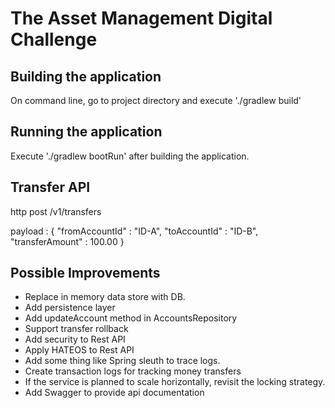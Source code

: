 # The Asset Management Digital Challenge

## Building the application
 On command line, go to project directory and execute './gradlew build'

## Running the application
 Execute './gradlew bootRun' after building the application.

## Transfer API
  http post  /v1/transfers

   payload : {
       "fromAccountId" : "ID-A",
       "toAccountId" : "ID-B",
       "transferAmount" : 100.00
   }

## Possible Improvements
- Replace in memory data store with DB.
- Add persistence layer
- Add updateAccount method in AccountsRepository
- Support transfer rollback
- Add security to Rest API
- Apply HATEOS to Rest API
- Add some thing like Spring sleuth to trace logs.
- Create transaction logs for tracking money transfers
- If the service is planned to scale horizontally, revisit the locking strategy.
- Add Swagger to provide api documentation
